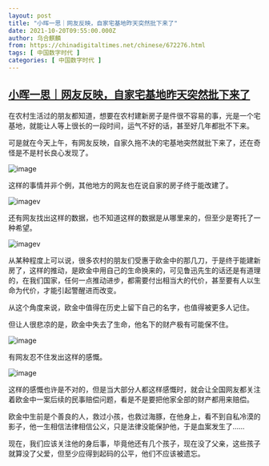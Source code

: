```yaml
---
layout: post
title: "小晖一思｜网友反映，自家宅基地昨天突然批下来了"
date: 2021-10-20T09:55:00.000Z
author: 乌合麒麟
from: https://chinadigitaltimes.net/chinese/672276.html
tags: [ 中国数字时代 ]
categories: [ 中国数字时代 ]
---
```

<!--1634723700000-->
[小晖一思｜网友反映，自家宅基地昨天突然批下来了](https://chinadigitaltimes.net/chinese/672276.html)
------

<div>
<p>在农村生活过的朋友都知道，想要在农村建新房子是件很不容易的事，光是一个宅基地，就能让人等上很长的一段时间，运气不好的话，甚至好几年都批不下来。</p><p>可是就在今天上午，有网友反映，自家久拖不决的宅基地突然就批下来了，还在奇怪是不是村长良心发现了。</p><p><img src="https://chinadigitaltimes.net/chinese/files/2021/10/post-672276-616fe6716170a.png" alt="image" /></p><p>这样的事情并非个例，其他地方的网友也在说自家的房子终于能改建了。</p><p><img src="https://chinadigitaltimes.net/chinese/files/2021/10/post-672276-616fe671b02b5.png" alt="imagev" /></p><p>还有网友找出这样的数据，也不知道这样的数据是从哪里来的，但至少是寄托了一种希望。</p><p><img src="https://chinadigitaltimes.net/chinese/files/2021/10/post-672276-616fe671e4d8a.png" alt="imagev" /></p><p>从某种程度上可以说，很多农村的朋友们受惠于欧金中的那几刀，于是终于能建新房了，这样的推动，是欧金中用自己的生命换来的，可见鲁迅先生的话还是有道理的，在我们国家，任何一点推动进步，都需要付出相当大的代价，甚至要有人以生命为代价，才能引起警醒进而改变。</p><p>从这个角度来说，欧金中值得在历史上留下自己的名字，也值得被更多人记住。</p><p>但让人很悲凉的是，欧金中失去了生命，他名下的财产极有可能保不住。</p><p><img src="https://chinadigitaltimes.net/chinese/files/2021/10/post-672276-616fe6722149a.png" alt="image" /></p><p>有网友忍不住发出这样的感慨。</p><p><img src="https://chinadigitaltimes.net/chinese/files/2021/10/post-672276-616fe672559a0.png" alt="image" /></p><p>这样的感慨也许是不对的，但是当大部分人都这样感慨时，就会让全国网友都关注着欧金中一案后续的民事赔偿问题，看是不是要把他家全部的财产都用来赔偿。</p><p>欧金中生前是个善良的人，救过小孩，也救过海豚，在他身上，看不到自私冷漠的影子，他一生相信法律相信公义，只是法律没能保护他，于是血案发生了……</p><p>现在，我们应该关注他的身后事，毕竟他还有几个孩子，现在没了父亲，这些孩子就算没了父爱，但至少应得到起码的公平，他们不应该被遗忘。</p>
</div>
